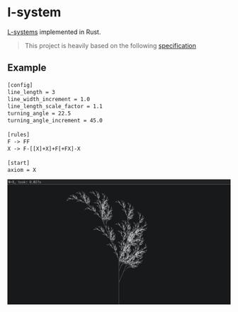 # l-system

[L-systems](https://en.wikipedia.org/wiki/L-system) implemented in Rust.

> This project is heavily based on the following [specification](http://www.paulbourke.net/fractals/lsys/)

## Example

```
[config]
line_length = 3
line_width_increment = 1.0
line_length_scale_factor = 1.1
turning_angle = 22.5
turning_angle_increment = 45.0

[rules]
F -> FF
X -> F-[[X]+X]+F[+FX]-X

[start]
axiom = X
```

![branch](./images/branch.png)
